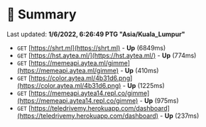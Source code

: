 # 📖 Summary
Last updated: **1/6/2022, 6:26:49 PTG "Asia/Kuala_Lumpur"**

- `GET` [https://shrt.ml](https://shrt.ml) - **Up** (6849ms)
- `GET` [https://hst.aytea.ml/](https://hst.aytea.ml/) - **Up** (774ms)
- `GET` [https://memeapi.aytea.ml/gimme](https://memeapi.aytea.ml/gimme) - **Up** (410ms)
- `GET` [https://color.aytea.ml/4b31d6.png](https://color.aytea.ml/4b31d6.png) - **Up** (1225ms)
- `GET` [https://memeapi.aytea14.repl.co/gimme](https://memeapi.aytea14.repl.co/gimme) - **Up** (975ms)
- `GET` [https://teledrivemy.herokuapp.com/dashboard](https://teledrivemy.herokuapp.com/dashboard) - **Up** (237ms)
